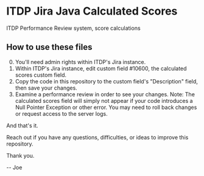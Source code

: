 # ITDP Jira Java Calculated Scores
ITDP Performance Review system, score calculations

## How to use these files

0. You'll need admin rights within ITDP's Jira instance.
1. Within ITDP's Jira instance, edit custom field #10600, the calculated scores custom field.
2. Copy the code in this repository to the custom field's "Description" field, then save your changes.
3. Examine a performance review in order to see your changes. Note: The calculated scores field will simply not appear if your code introduces a Null Pointer Exception or other error. You may need to roll back changes or request access to the server logs.

And that's it.

Reach out if you have any questions, difficulties, or ideas to improve this repository.

Thank you.

-- Joe